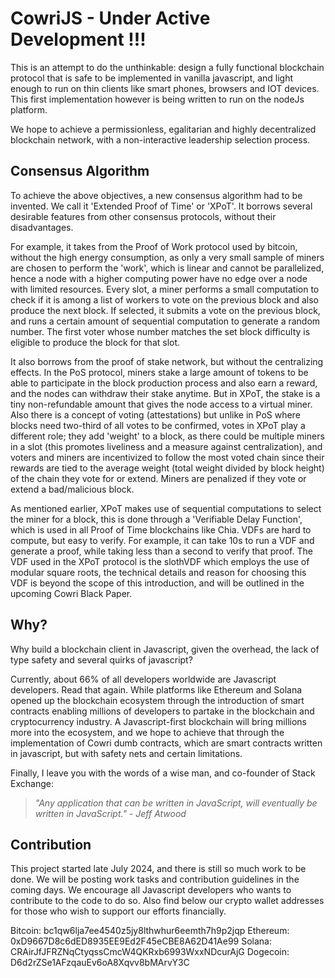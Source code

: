 # CowriJS  - Under Active Development !!!

This is an attempt to do the unthinkable: design a fully functional blockchain protocol that is safe to be implemented in vanilla javascript, and light enough to run on thin clients like smart phones, browsers and IOT devices. This first implementation however is being written to run on the nodeJs platform.

We hope to achieve a permissionless, egalitarian and highly decentralized blockchain network, with a non-interactive leadership selection process.



## Consensus Algorithm

To achieve the above objectives, a new consensus algorithm had to be invented. We call it 'Extended Proof of Time' or 'XPoT'. It borrows several desirable features from other consensus protocols, without their disadvantages. 

For example, it takes from the Proof of Work protocol used by bitcoin, without the high energy consumption, as only a very small sample of miners are chosen to perform the 'work', which is linear and cannot be parallelized, hence a node with a higher computing power have no edge over a node with limited resources. Every slot, a miner performs a small computation to check if it is among a list of workers to vote on the previous block and also produce the next block. If selected, it submits a vote on the previous block, and runs a certain amount of sequential computation to generate a random number. The first voter whose number matches the set block difficulty is eligible to produce the block for that slot.

It also borrows from the proof of stake network, but without the centralizing effects. In the PoS protocol, miners stake a large amount of tokens to be able to participate in the block production process and also earn a reward, and the nodes can withdraw their stake anytime. But in XPoT, the stake is a tiny non-refundable amount that gives the node access to a virtual miner. Also there is a concept of voting (attestations) but unlike in PoS where blocks need two-third of all votes to be confirmed, votes in XPoT play a different role; they add 'weight' to a block, as there could be multiple miners in a slot (this promotes liveliness and a measure against centralization), and voters and miners are incentivized to follow the most voted chain since their rewards are tied to the average weight (total weight divided by block height) of the chain they vote for or extend. Miners are penalized if they vote or extend a bad/malicious block.

As mentioned earlier, XPoT makes use of sequential computations to select the miner for a block, this is done through a 'Verifiable Delay Function', which is used in all Proof of Time blockchains like Chia. VDFs are hard to compute, but easy to verify. For example, it can take 10s to run a VDF and generate a proof, while taking less than a second to verify that proof. The VDF used in the XPoT protocol is the slothVDF which employs the use of modular square roots, the technical details and reason for choosing this VDF is beyond the scope of this introduction, and will be outlined in the upcoming Cowri Black Paper.



## Why?

Why build a blockchain client in Javascript, given the overhead, the lack of type safety and several quirks of javascript?

Currently, about 66% of all developers worldwide are Javascript developers. Read that again. While platforms like Ethereum and Solana opened up the blockchain ecosystem through the introduction of smart contracts enabling millions of developers to partake in the blockchain and cryptocurrency industry. A Javascript-first blockchain will bring millions more into the ecosystem, and we hope to achieve that through the implementation of Cowri dumb contracts, which are smart contracts written in javascript, but with safety nets and certain limitations.

Finally, I leave you with the words of a wise man, and co-founder of Stack Exchange:

> *"Any application that can be written in JavaScript, will eventually be written in JavaScript." - Jeff Atwood*


## Contribution

This project started late July 2024, and there is still so much work to be done. We will be posting work tasks and contribution guidelines in the coming days. We encourage all Javascript developers who wants to contribute to the code to do so. Also find below our crypto wallet addresses for those who wish to support our efforts financially.

Bitcoin: bc1qw6lja7ee4540z5jy8lthwhur6eemth7h9p2jqp
Ethereum: 0xD9667D8c6dED8935EE9Ed2F45eCBE8A62D41Ae99
Solana: CRAirJfJFRZNqCtyqssCmcW4QKRxb6993WxxNDcurAjG
Dogecoin: D6d2rZSe1AFzqauEv6oA8Xqvv8bMArvY3C
